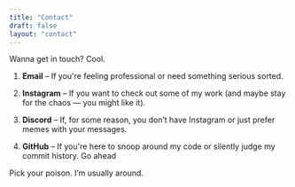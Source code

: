 ```yaml
---
title: "Contact"
draft: false
layout: "contact"
---
```

Wanna get in touch? Cool.

1. **Email** – If you're feeling professional or need something serious sorted.

2. **Instagram** – If you want to check out some of my work (and maybe stay for the chaos — you might like it).

3. **Discord** – If, for some reason, you don’t have Instagram or just prefer memes with your messages.

4. **GitHub** – If you're here to snoop around my code or silently judge my commit history. Go ahead

Pick your poison. I’m usually around.
